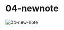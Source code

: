 # 04-newnote

![04-new-note](https://github.com/Deepak200421/Full_stack_open/assets/149151906/e339a983-c703-4579-a36e-f566e84b11f1)

